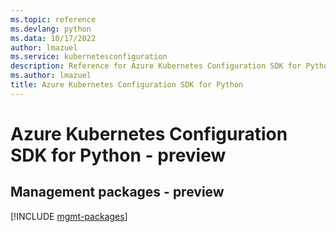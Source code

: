 ```yaml
---
ms.topic: reference
ms.devlang: python
ms.data: 10/17/2022
author: lmazuel
ms.service: kubernetesconfiguration
description: Reference for Azure Kubernetes Configuration SDK for Python
ms.author: lmazuel
title: Azure Kubernetes Configuration SDK for Python
---
```

# Azure Kubernetes Configuration SDK for Python - preview

## Management packages - preview
[!INCLUDE [mgmt-packages](kubernetes-configuration-mgmt-index.md)]

